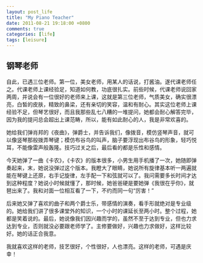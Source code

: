 ```yaml
---
layout: post_life
title: "My Piano Teacher"
date: 2011-08-21 19:18:00 +0800
comments: true
categories: [life]
tags: [leisure]
---
```


## 钢琴老师

自此，已遇三位老师。第一位，美女老师，用某人的话说，打酱油。遂代课老师任之。代课老师上课经验足，知道如何教，功底很扎实。前些时候，代课老师说回家两周，并说会有一位很好的老师来上课，这就是第三位老师，气质美女，确实很漂亮，白皙的皮肤，精致的鼻梁，还有亲切的笑容，温和有耐心。其实这位老师上课经验不足，但琴艺很好，而且我那些乱七八糟的一堆提问，她都会耐心解答完毕，因为我的提问总会超出上课范畴，所以，能有如此耐心的人，我是非常欢喜的。

她给我们弹肖邦的《夜曲》，弹爵士，并告诉我们，像拨音，模仿竖琴声音，就可以像竖琴那般拨弄琴键；模仿布谷鸟的叫声，脑子要浮现出布谷鸟的形象，轻巧悦耳，不能像雷声般轰隆。技巧过关之后，最后看的都是乐性和感情。

今天她弹了一曲《卡农》，《卡农》的版本很多，小男生用手机播了一次，她随即弹奏起来，末，她说没弹过这个版本。我瞪大了眼睛，她说所有旋律基本听一两遍就能在琴键上还原，右手记旋律，左手配一下和弦就可以了。我问需要多长时间才达到这种程度？她说小时候就懂了，那时候，她爸爸硬是要她弹《我很在乎你》，就琶出来了。我和对面一位相互看了一下，不约而同一句“厉害！”

后来她又弹了喜欢的曲子和两个爵士乐，带感情的演奏，看手形就绝对是专业级的。她给我们讲了很多课堂外的知识，一个小时的课延长至两小时。整个过程，她都是笑着说的。最后，她说像我们因兴趣而学的，虽然不至于达到专业，但也力求达到专业，否则就没必要跟老师学了。主修要做好，兴趣也力求做好，这样比较好。她的话正合我意。

我就喜欢这样的老师，技艺很好，个性很好，人也漂亮。这样的老师，可遇是庆幸！
